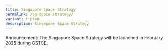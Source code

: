 ```yaml
---
title: Singapore Space Strategy
permalink: /sg-space-strategy/
variant: tiptap
description: Singapore Space Strategy
---
```

<p>Announcement: The Singapore Space Strategy will be launched in February
2025 during GSTCE.</p>